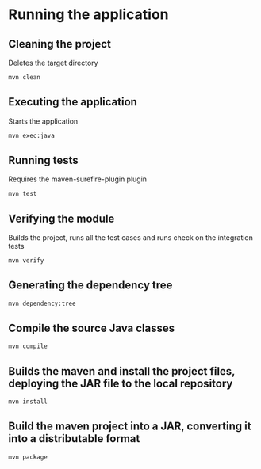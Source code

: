# Running the application

## Cleaning the project
Deletes the target directory
```bash
mvn clean
```

## Executing the application
Starts the application
```bash
mvn exec:java
```

## Running tests
Requires the maven-surefire-plugin plugin
```bash
mvn test
```

## Verifying the module
Builds the project, runs all the test cases and runs check on the integration tests
```bash
mvn verify
```

## Generating the dependency tree
```bash
mvn dependency:tree
```

## Compile the source Java classes
```bash
mvn compile
```

## Builds the maven and install the project files, deploying the JAR file to the local repository
```bash
mvn install
```

## Build the maven project into a JAR, converting it into a distributable format
```bash
mvn package
```